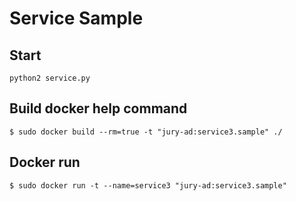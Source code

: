 # Service Sample

## Start

```
python2 service.py
```


## Build docker help command

```
$ sudo docker build --rm=true -t "jury-ad:service3.sample" ./
```

## Docker run

```
$ sudo docker run -t --name=service3 "jury-ad:service3.sample"
```
